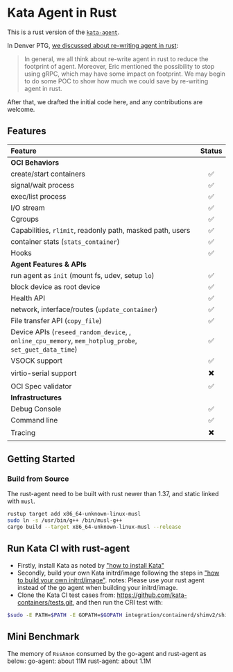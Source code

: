 # Kata Agent in Rust

This is a rust version of the [`kata-agent`](../agent).

In Denver PTG, [we discussed about re-writing agent in rust](https://etherpad.openstack.org/p/katacontainers-2019-ptg-denver-agenda):

> In general, we all think about re-write agent in rust to reduce the footprint of agent. Moreover, Eric mentioned the possibility to stop using gRPC, which may have some impact on footprint. We may begin to do some POC to show how much we could save by re-writing agent in rust.

After that, we drafted the initial code here, and any contributions are welcome.

## Features

| Feature | Status |
| :--|:--:|
| **OCI Behaviors** |
| create/start containers | :white_check_mark: |
| signal/wait process     | :white_check_mark: |
| exec/list process       | :white_check_mark: |
| I/O stream              | :white_check_mark: |
| Cgroups                 | :white_check_mark: |
| Capabilities, `rlimit`, readonly path, masked path, users | :white_check_mark: |
| container stats (`stats_container`)                     | :white_check_mark: |
| Hooks                   | :white_check_mark: |
| **Agent Features & APIs** |
| run agent as `init` (mount fs, udev, setup `lo`) | :white_check_mark: |
| block device as root device                      | :white_check_mark: |
| Health API                                       | :white_check_mark: |
| network, interface/routes (`update_container`)   | :white_check_mark: |
| File transfer API (`copy_file`)                  | :white_check_mark: |
| Device APIs (`reseed_random_device`, , `online_cpu_memory`, `mem_hotplug_probe`, `set_guet_data_time`) | :white_check_mark: |
| VSOCK support                                    | :white_check_mark: |
| virtio-serial support                            | :heavy_multiplication_x: |
| OCI Spec validator                               | :white_check_mark: |
| **Infrastructures**|
| Debug Console | :white_check_mark: |
| Command line  | :white_check_mark: |
| Tracing       | :heavy_multiplication_x: |

## Getting Started

### Build from Source
The rust-agent need to be built with rust newer than 1.37, and static linked with `musl`.
```bash
rustup target add x86_64-unknown-linux-musl
sudo ln -s /usr/bin/g++ /bin/musl-g++  
cargo build --target x86_64-unknown-linux-musl --release
```

## Run Kata CI with rust-agent
   * Firstly, install Kata as noted by ["how to install Kata"](../../docs/install/README.md)
   * Secondly, build your own Kata initrd/image following the steps in ["how to build your own initrd/image"](../../docs/Developer-Guide.md#create-and-install-rootfs-and-initrd-image).
notes: Please use your rust agent instead of the go agent when building your initrd/image.
   * Clone the Kata CI test cases from: https://github.com/kata-containers/tests.git, and then run the CRI test with: 

```bash
$sudo -E PATH=$PATH -E GOPATH=$GOPATH integration/containerd/shimv2/shimv2-tests.sh
```

## Mini Benchmark
The memory of `RssAnon` consumed by the go-agent and rust-agent as below:
go-agent: about 11M
rust-agent: about 1.1M
